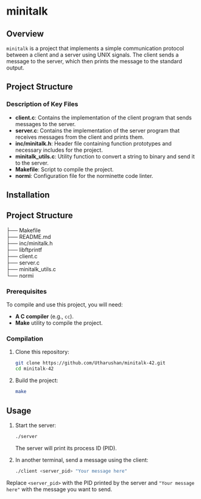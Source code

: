 # minitalk

## Overview

`minitalk` is a project that implements a simple communication protocol between a client and a server using UNIX signals. The client sends a message to the server, which then prints the message to the standard output.

## Project Structure

### Description of Key Files

- **client.c**: Contains the implementation of the client program that sends messages to the server.
- **server.c**: Contains the implementation of the server program that receives messages from the client and prints them.
- **inc/minitalk.h**: Header file containing function prototypes and necessary includes for the project.
- **minitalk_utils.c**: Utility function to convert a string to binary and send it to the server.
- **Makefile**: Script to compile the project.
- **normi**: Configuration file for the norminette code linter.

## Installation
## Project Structure

├── Makefile\
├── README.md\
├── inc/minitalk.h\
├── libftprintf\
├── client.c\
├── server.c\
├── minitalk_utils.c\
└── normi

### Prerequisites

To compile and use this project, you will need:
- **A C compiler** (e.g., `cc`).
- **Make** utility to compile the project.

### Compilation

1. Clone this repository:

	```bash
	git clone https://github.com/Utharushan/minitalk-42.git
	cd minitalk-42
	```

2. Build the project:

	```bash
	make
	```

## Usage

1. Start the server:

	```bash
	./server
	```

	The server will print its process ID (PID).

2. In another terminal, send a message using the client:

	```bash
	./client <server_pid> "Your message here"
	```

Replace `<server_pid>` with the PID printed by the server and `"Your message here"` with the message you want to send.
